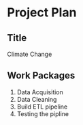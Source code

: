 # Project Plan

## Title
Climate Change

## Work Packages
1. Data Acquisition
2. Data Cleaning
3. Build ETL pipeline
4. Testing the pipline